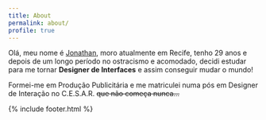 ```yaml
---
title: About
permalink: about/
profile: true
---
```


Olá, meu nome é [Jonathan][Jonathan], moro atualmente em Recife, tenho 29 anos e depois de um longo período no ostracismo e acomodado, decidi estudar para me tornar <strong>Designer de Interfaces</strong> e assim conseguir mudar o mundo!

Formei-me em Produção Publicitária e me matriculei numa pós em Designer de Interação no C.E.S.A.R. <del>que não começa nunca...</del>

[Jonathan]: https://twitter.com/jonathan_slima

{% include footer.html %}